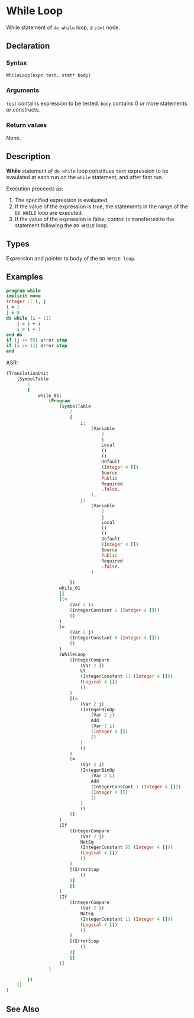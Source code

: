 # While Loop

While statement of `do while` loop, a `stmt` node.

## Declaration

### Syntax

```fortran
WhileLoop(expr test, stmt* body)
```

### Arguments

`test` contains expression to be tested.
`body` contains 0 or more statements or constructs.

### Return values

None.

## Description

**While** statement of `do while` loop constitues `test` expression to be evaulated
at each run on the `while` statement, and after first run.

Execution proceeds as:

1. The specified expression is evaluated.
2. If the value of the expression is true, the statements in the range of the
`DO WHILE` loop are executed.
3. If the value of the expression is false, control is transferred to the
statement following the `DO WHILE` loop.

## Types

Expression and pointer to body of the `DO WHILE loop`.

## Examples

```fortran
program while
implicit none
integer :: i, j
i = 1
j = 0
do while (i < 11)
    j = j + i
    i = i + 1
end do
if (j /= 55) error stop
if (i /= 11) error stop
end

```

ASR:

```fortran
(TranslationUnit
    (SymbolTable
        1
        {
            while_01:
                (Program
                    (SymbolTable
                        2
                        {
                            i:
                                (Variable
                                    2
                                    i
                                    Local
                                    ()
                                    ()
                                    Default
                                    (Integer 4 [])
                                    Source
                                    Public
                                    Required
                                    .false.
                                ),
                            j:
                                (Variable
                                    2
                                    j
                                    Local
                                    ()
                                    ()
                                    Default
                                    (Integer 4 [])
                                    Source
                                    Public
                                    Required
                                    .false.
                                )

                        })
                    while_01
                    []
                    [(=
                        (Var 2 i)
                        (IntegerConstant 1 (Integer 4 []))
                        ()
                    )
                    (=
                        (Var 2 j)
                        (IntegerConstant 0 (Integer 4 []))
                        ()
                    )
                    (WhileLoop
                        (IntegerCompare
                            (Var 2 i)
                            Lt
                            (IntegerConstant 11 (Integer 4 []))
                            (Logical 4 [])
                            ()
                        )
                        [(=
                            (Var 2 j)
                            (IntegerBinOp
                                (Var 2 j)
                                Add
                                (Var 2 i)
                                (Integer 4 [])
                                ()
                            )
                            ()
                        )
                        (=
                            (Var 2 i)
                            (IntegerBinOp
                                (Var 2 i)
                                Add
                                (IntegerConstant 1 (Integer 4 []))
                                (Integer 4 [])
                                ()
                            )
                            ()
                        )]
                    )
                    (If
                        (IntegerCompare
                            (Var 2 j)
                            NotEq
                            (IntegerConstant 55 (Integer 4 []))
                            (Logical 4 [])
                            ()
                        )
                        [(ErrorStop
                            ()
                        )]
                        []
                    )
                    (If
                        (IntegerCompare
                            (Var 2 i)
                            NotEq
                            (IntegerConstant 11 (Integer 4 []))
                            (Logical 4 [])
                            ()
                        )
                        [(ErrorStop
                            ()
                        )]
                        []
                    )]
                )

        })
    []
)

```

## See Also
